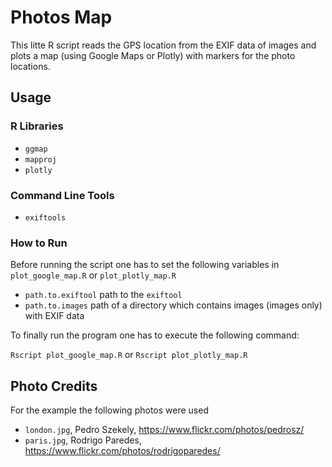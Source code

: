 # Photos Map

This litte R script reads the GPS location from the EXIF data of images and plots a map (using Google Maps or Plotly) with markers for the photo locations.

## Usage
### R Libraries

 * `ggmap`
 * `mapproj`
 * `plotly`

### Command Line Tools

 * `exiftools`

### How to Run

Before running the script one has to set the following variables in `plot_google_map.R` or `plot_plotly_map.R` 

 * `path.to.exiftool` path to the `exiftool`
 * `path.to.images` path of a directory which contains images (images only) with EXIF data

To finally run the program one has to execute the following command:

`Rscript plot_google_map.R` or `Rscript plot_plotly_map.R`

## Photo Credits
For the example the following photos were used

 * `london.jpg`, Pedro Szekely, https://www.flickr.com/photos/pedrosz/
 * `paris.jpg`, Rodrigo Paredes, https://www.flickr.com/photos/rodrigoparedes/
